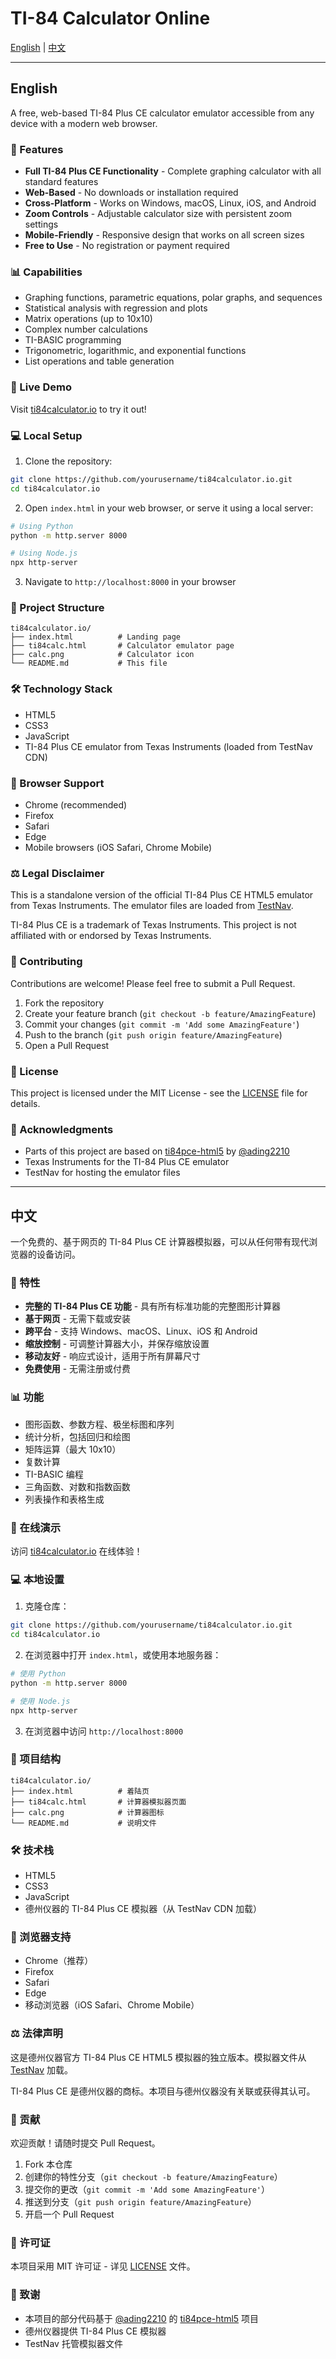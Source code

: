 # TI-84 Calculator Online

[English](#english) | [中文](#中文)

---

## English

A free, web-based TI-84 Plus CE calculator emulator accessible from any device with a modern web browser.

### 🌟 Features

- **Full TI-84 Plus CE Functionality** - Complete graphing calculator with all standard features
- **Web-Based** - No downloads or installation required
- **Cross-Platform** - Works on Windows, macOS, Linux, iOS, and Android
- **Zoom Controls** - Adjustable calculator size with persistent zoom settings
- **Mobile-Friendly** - Responsive design that works on all screen sizes
- **Free to Use** - No registration or payment required

### 📊 Capabilities

- Graphing functions, parametric equations, polar graphs, and sequences
- Statistical analysis with regression and plots
- Matrix operations (up to 10x10)
- Complex number calculations
- TI-BASIC programming
- Trigonometric, logarithmic, and exponential functions
- List operations and table generation

### 🚀 Live Demo

Visit [ti84calculator.io](https://ti84calculator.io) to try it out!

### 💻 Local Setup

1. Clone the repository:
```bash
git clone https://github.com/yourusername/ti84calculator.io.git
cd ti84calculator.io
```

2. Open `index.html` in your web browser, or serve it using a local server:
```bash
# Using Python
python -m http.server 8000

# Using Node.js
npx http-server
```

3. Navigate to `http://localhost:8000` in your browser

### 📁 Project Structure

```
ti84calculator.io/
├── index.html          # Landing page
├── ti84calc.html       # Calculator emulator page
├── calc.png            # Calculator icon
└── README.md           # This file
```

### 🛠️ Technology Stack

- HTML5
- CSS3
- JavaScript
- TI-84 Plus CE emulator from Texas Instruments (loaded from TestNav CDN)

### 📱 Browser Support

- Chrome (recommended)
- Firefox
- Safari
- Edge
- Mobile browsers (iOS Safari, Chrome Mobile)

### ⚖️ Legal Disclaimer

This is a standalone version of the official TI-84 Plus CE HTML5 emulator from Texas Instruments. The emulator files are loaded from [TestNav](https://mn.testnav.com/client/index.html).

TI-84 Plus CE is a trademark of Texas Instruments. This project is not affiliated with or endorsed by Texas Instruments.

### 🤝 Contributing

Contributions are welcome! Please feel free to submit a Pull Request.

1. Fork the repository
2. Create your feature branch (`git checkout -b feature/AmazingFeature`)
3. Commit your changes (`git commit -m 'Add some AmazingFeature'`)
4. Push to the branch (`git push origin feature/AmazingFeature`)
5. Open a Pull Request

### 📄 License

This project is licensed under the MIT License - see the [LICENSE](LICENSE) file for details.

### 🙏 Acknowledgments

- Parts of this project are based on [ti84pce-html5](https://github.com/ading2210/ti84pce-html5) by [@ading2210](https://github.com/ading2210)
- Texas Instruments for the TI-84 Plus CE emulator
- TestNav for hosting the emulator files

---

## 中文

一个免费的、基于网页的 TI-84 Plus CE 计算器模拟器，可以从任何带有现代浏览器的设备访问。

### 🌟 特性

- **完整的 TI-84 Plus CE 功能** - 具有所有标准功能的完整图形计算器
- **基于网页** - 无需下载或安装
- **跨平台** - 支持 Windows、macOS、Linux、iOS 和 Android
- **缩放控制** - 可调整计算器大小，并保存缩放设置
- **移动友好** - 响应式设计，适用于所有屏幕尺寸
- **免费使用** - 无需注册或付费

### 📊 功能

- 图形函数、参数方程、极坐标图和序列
- 统计分析，包括回归和绘图
- 矩阵运算（最大 10x10）
- 复数计算
- TI-BASIC 编程
- 三角函数、对数和指数函数
- 列表操作和表格生成

### 🚀 在线演示

访问 [ti84calculator.io](https://ti84calculator.io) 在线体验！

### 💻 本地设置

1. 克隆仓库：
```bash
git clone https://github.com/yourusername/ti84calculator.io.git
cd ti84calculator.io
```

2. 在浏览器中打开 `index.html`，或使用本地服务器：
```bash
# 使用 Python
python -m http.server 8000

# 使用 Node.js
npx http-server
```

3. 在浏览器中访问 `http://localhost:8000`

### 📁 项目结构

```
ti84calculator.io/
├── index.html          # 着陆页
├── ti84calc.html       # 计算器模拟器页面
├── calc.png            # 计算器图标
└── README.md           # 说明文件
```

### 🛠️ 技术栈

- HTML5
- CSS3
- JavaScript
- 德州仪器的 TI-84 Plus CE 模拟器（从 TestNav CDN 加载）

### 📱 浏览器支持

- Chrome（推荐）
- Firefox
- Safari
- Edge
- 移动浏览器（iOS Safari、Chrome Mobile）

### ⚖️ 法律声明

这是德州仪器官方 TI-84 Plus CE HTML5 模拟器的独立版本。模拟器文件从 [TestNav](https://mn.testnav.com/client/index.html) 加载。

TI-84 Plus CE 是德州仪器的商标。本项目与德州仪器没有关联或获得其认可。

### 🤝 贡献

欢迎贡献！请随时提交 Pull Request。

1. Fork 本仓库
2. 创建你的特性分支（`git checkout -b feature/AmazingFeature`）
3. 提交你的更改（`git commit -m 'Add some AmazingFeature'`）
4. 推送到分支（`git push origin feature/AmazingFeature`）
5. 开启一个 Pull Request

### 📄 许可证

本项目采用 MIT 许可证 - 详见 [LICENSE](LICENSE) 文件。

### 🙏 致谢

- 本项目的部分代码基于 [@ading2210](https://github.com/ading2210) 的 [ti84pce-html5](https://github.com/ading2210/ti84pce-html5) 项目
- 德州仪器提供 TI-84 Plus CE 模拟器
- TestNav 托管模拟器文件

